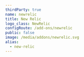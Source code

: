 ```yaml
---
thirdParty: true
name: newrelic
title: New Relic
logo_class: NewRelic
configRoute: /add-ons/newrelic
public: false
image: /media/addons/newrelic.svg
alias:
  - new-relic
---
```

